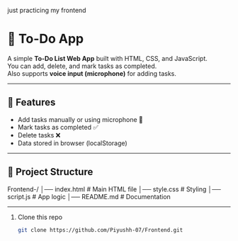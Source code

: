 just practicing my frontend

# 📝 To-Do App  

A simple **To-Do List Web App** built with HTML, CSS, and JavaScript.  
You can add, delete, and mark tasks as completed.  
Also supports **voice input (microphone)** for adding tasks.

---

## 🚀 Features
- Add tasks manually or using microphone 🎤
- Mark tasks as completed ✅
- Delete tasks ❌
- Data stored in browser (localStorage)

---

## 📂 Project Structure

Frontend-/
│── index.html      # Main HTML file
│── style.css       # Styling
│── script.js       # App logic
│── README.md       # Documentation



---

1. Clone this repo  
   ```bash
   git clone https://github.com/Piyushh-07/Frontend.git

   
